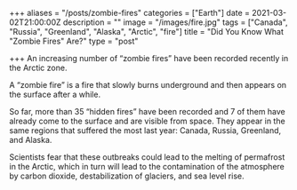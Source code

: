 +++
aliases = "/posts/zombie-fires"
categories = ["Earth"]
date = 2021-03-02T21:00:00Z
description = ""
image = "/images/fire.jpg"
tags = ["Canada", "Russia", "Greenland", "Alaska", "Arctic", "fire"]
title = "Did You Know What \"Zombie Fires\" Are?"
type = "post"

+++
An increasing number of “zombie fires” have been recorded recently in the Arctic zone.

A “zombie fire” is a fire that slowly burns underground and then appears on the surface after a while.

So far, more than 35 “hidden fires” have been recorded and 7 of them have already come to the surface and are visible from space. They appear in the same regions that suffered the most last year: Canada, Russia, Greenland, and Alaska.

Scientists fear that these outbreaks could lead to the melting of permafrost in the Arctic, which in turn will lead to the contamination of the atmosphere by carbon dioxide, destabilization of glaciers, and sea level rise.